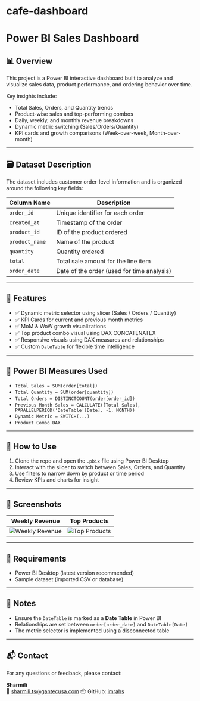 # cafe-dashboard
# Power BI Sales Dashboard

## 📊 Overview

This project is a Power BI interactive dashboard built to analyze and visualize sales data, product performance, and ordering behavior over time.

Key insights include:
- Total Sales, Orders, and Quantity trends
- Product-wise sales and top-performing combos
- Daily, weekly, and monthly revenue breakdowns
- Dynamic metric switching (Sales/Orders/Quantity)
- KPI cards and growth comparisons (Week-over-week, Month-over-month)

---

## 🗃️ Dataset Description

The dataset includes customer order-level information and is organized around the following key fields:

| Column Name      | Description                                |
|------------------|--------------------------------------------|
| `order_id`       | Unique identifier for each order           |
| `created_at`     | Timestamp of the order                     |
| `product_id`     | ID of the product ordered                  |
| `product_name`   | Name of the product                        |
| `quantity`       | Quantity ordered                           |
| `total`          | Total sale amount for the line item        |
| `order_date`     | Date of the order (used for time analysis) |

---

## 📌 Features

- ✅ Dynamic metric selector using slicer (Sales / Orders / Quantity)
- ✅ KPI Cards for current and previous month metrics
- ✅ MoM & WoW growth visualizations
- ✅ Top product combo visual using DAX CONCATENATEX
- ✅ Responsive visuals using DAX measures and relationships
- ✅ Custom `DateTable` for flexible time intelligence

---

## 📁 Power BI Measures Used

- `Total Sales = SUM(order[total])`
- `Total Quantity = SUM(order[quantity])`
- `Total Orders = DISTINCTCOUNT(order[order_id])`
- `Previous Month Sales = CALCULATE([Total Sales], PARALLELPERIOD('DateTable'[Date], -1, MONTH))`
- `Dynamic Metric = SWITCH(...)`
- `Product Combo DAX`

---

## 🚀 How to Use

1. Clone the repo and open the `.pbix` file using Power BI Desktop
2. Interact with the slicer to switch between Sales, Orders, and Quantity
3. Use filters to narrow down by product or time period
4. Review KPIs and charts for insight

---

## 📌 Screenshots

| Weekly Revenue | Top Products |
|----------------|---------------|
| ![Weekly Revenue](screenshots/weekly_revenue.png) | ![Top Products](screenshots/top_products.png) |

---

## 📎 Requirements

- Power BI Desktop (latest version recommended)
- Sample dataset (imported CSV or database)

---

## 🧠 Notes

- Ensure the `DateTable` is marked as a **Date Table** in Power BI
- Relationships are set between `order[order_date]` and `DateTable[Date]`
- The metric selector is implemented using a disconnected table

---

## 📬 Contact

For any questions or feedback, please contact:

**Sharmili**  
📧 sharmili.ts@gantecusa.com
📦 GitHub: [imrahs](https://github.com/imrahs)

